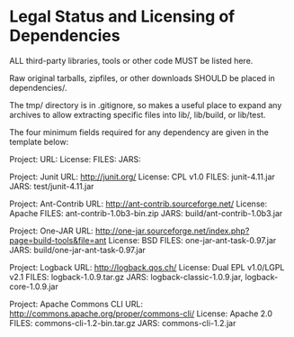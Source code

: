 Legal Status and Licensing of Dependencies
==========================================

ALL third-party libraries, tools or other code MUST be listed here.

Raw original tarballs, zipfiles, or other downloads SHOULD be placed in dependencies/.

The tmp/ directory is in .gitignore, so makes a useful place to expand any archives to
allow extracting specific files into lib/, lib/build, or lib/test.

The four minimum fields required for any dependency are given in the template below:

Project:
URL:
License:
FILES:
JARS:

Project: Junit
URL: http://junit.org/
License: CPL v1.0
FILES: junit-4.11.jar
JARS: test/junit-4.11.jar

Project: Ant-Contrib
URL: http://ant-contrib.sourceforge.net/
License: Apache
FILES: ant-contrib-1.0b3-bin.zip 
JARS: build/ant-contrib-1.0b3.jar

Project: One-JAR
URL: http://one-jar.sourceforge.net/index.php?page=build-tools&file=ant
License: BSD
FILES: one-jar-ant-task-0.97.jar
JARS: build/one-jar-ant-task-0.97.jar

Project: Logback
URL: http://logback.qos.ch/
License: Dual EPL v1.0/LGPL v2.1
FILES: logback-1.0.9.tar.gz
JARS: logback-classic-1.0.9.jar, logback-core-1.0.9.jar

Project: Apache Commons CLI
URL: http://commons.apache.org/proper/commons-cli/
License: Apache 2.0
FILES: commons-cli-1.2-bin.tar.gz
JARS: commons-cli-1.2.jar

